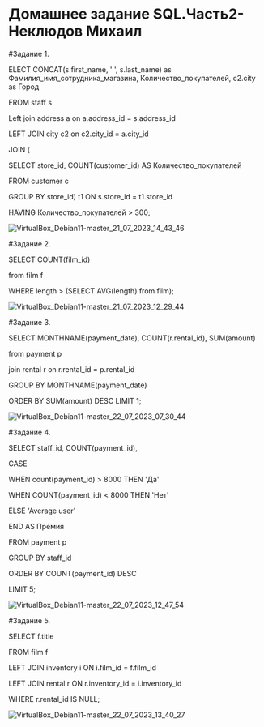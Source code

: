 # Домашнее задание SQL.Часть2-Неклюдов Михаил


#Задание 1.

ELECT CONCAT(s.first_name, ' ', s.last_name) as Фамилия_имя_сотрудника_магазина, Количество_покупателей, c2.city as Город

FROM staff s

Left join address a on a.address_id = s.address_id

LEFT JOIN city c2 on c2.city_id = a.city_id 

JOIN (

SELECT store_id, COUNT(customer_id) AS Количество_покупателей

FROM customer c

GROUP BY store_id) t1 ON s.store_id = t1.store_id

HAVING Количество_покупателей > 300;

![VirtualBox_Debian11-master_21_07_2023_14_43_46](https://github.com/MikhailNeklyudov/hw_11-01/assets/130427747/10ca0df1-e1cd-4d76-9cb1-38e3a3186a88)


#Задание 2.

SELECT COUNT(film_id) 

from film f

WHERE length > (SELECT AVG(length) from film);


![VirtualBox_Debian11-master_21_07_2023_12_29_44](https://github.com/MikhailNeklyudov/hw_11-01/assets/130427747/90002d0e-aaea-471a-81f1-3c183ac4766d)


#Задание 3.

SELECT MONTHNAME(payment_date), COUNT(r.rental_id), SUM(amount) 

from payment p

join rental r on r.rental_id = p.rental_id

GROUP BY MONTHNAME(payment_date)

ORDER BY SUM(amount) DESC LIMIT 1;

![VirtualBox_Debian11-master_22_07_2023_07_30_44](https://github.com/MikhailNeklyudov/hw_11-01/assets/130427747/6dcf1ec0-3ecd-403b-83d8-cc6ddaaaab22)


#Задание 4.

SELECT staff_id, COUNT(payment_id),

CASE

WHEN count(payment_id) > 8000 THEN 'Да'

WHEN COUNT(payment_id) < 8000 THEN 'Нет'

ELSE 'Average user'

END AS Премия

FROM payment p 

GROUP BY staff_id

ORDER BY COUNT(payment_id) DESC

LIMIT 5;

![VirtualBox_Debian11-master_22_07_2023_12_47_54](https://github.com/MikhailNeklyudov/hw_11-01/assets/130427747/40d56ec2-9dbf-441d-a4eb-6834f4d205e4)

 
#Задание 5.

SELECT f.title

FROM film f

LEFT JOIN inventory i ON i.film_id = f.film_id

LEFT JOIN rental r ON r.inventory_id = i.inventory_id

WHERE r.rental_id IS NULL;

![VirtualBox_Debian11-master_22_07_2023_13_40_27](https://github.com/MikhailNeklyudov/hw_11-01/assets/130427747/e0a5487a-e908-4c4b-b191-847589d9dc7d)

